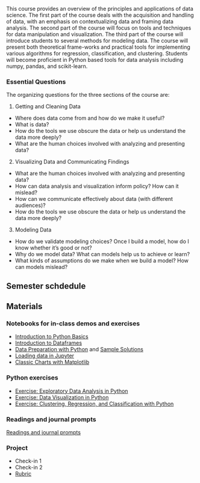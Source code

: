 
This course provides an overview of the principles and applications of data science. The first part of the
course deals with the acquisition and handling of data, with an emphasis on contextualizing data and framing
data analysis. The second part of the course will focus on tools and techniques for data manipulation and
visualization. The third part of the course will introduce students to several methods for modeling data.
The course will present both theoretical frame-works and practical tools for implementing various algorithms
for regression, classification, and clustering. Students will become proficient in Python based tools for data
analysis including numpy, pandas, and scikit-learn. 

### Essential Questions
The organizing questions for the three sections of the
course are:
1. Getting and Cleaning Data
- Where does data come from and how do we make it useful?
- What is data?
- How do the tools we use obscure the data or help us understand the data more deeply?
- What are the human choices involved with analyzing and presenting data?
2. Visualizing Data and Communicating Findings
- What are the human choices involved with analyzing and presenting data?
- How can data analysis and visualization inform policy? How can it mislead?
- How can we communicate effectively about data (with different audiences)?
- How do the tools we use obscure the data or help us understand the data more deeply?
3. Modeling Data
- How do we validate modeling choices? Once I build a model, how do I know whether it’s good
or not?
- Why do we model data? What can models help us to achieve or learn?
- What kinds of assumptions do we make when we build a model? How can models mislead?

## Semester schdedule

## Materials

### Notebooks for in-class demos and exercises

- [Introduction to Python Basics](https://colab.research.google.com/drive/1zok05G-2A9_UzmkIIWT_anl2dvps__M0?usp=sharing)
- [Introduction to Dataframes](https://colab.research.google.com/drive/1F4PbNbznY_p6X4vdy-e7uZ2LN7u-yv1h?usp=sharing)
- [Data Preparation with Python](https://colab.research.google.com/drive/1wWRIlHSSAqgX0HWf4dF_kRZ5YLYHtdbf?usp=sharing) and [Sample Solutions](https://colab.research.google.com/drive/1PTBGxQQZWCj7yRkUlmAL64CrA0qMLnbd?usp=sharing)
- [Loading data in Jupyter](https://drive.google.com/file/d/15Cvqydx_--t-K3y0VUn8_7xOM5nfkR1t/view?usp=sharing)
- [Classic Charts with Matplotlib](https://colab.research.google.com/drive/1-UU6SiDJ3_HhqwH0H9NJylZ-Vllt0TKB?usp=sharing)


### Python exercises
- [Exercise: Exploratory Data Analysis in Python](https://colab.research.google.com/drive/1CAP_k6HF88O-19wngS_5x2KN7Sfiwypo)
- [Exercise: Data Visualization in Python](https://colab.research.google.com/drive/14WX9amWra-ChZj_PO6J37zrFc_sDRQ0J?usp=sharing)
- [Exercise: Clustering, Regression, and Classification with Python](https://colab.research.google.com/drive/18yqgvYmSoe6RKHjf_B4Sgb-J0CL4UwUX?usp=sharing)

### Readings and journal prompts

[Readings and journal prompts](journal_prompts.md)

### Project

  - Check-in 1
  - Check-in 2
  - [Rubric](index.md)



